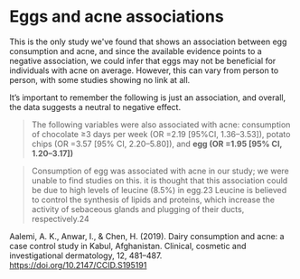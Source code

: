 # Eggs and acne associations

This is the only study we've found that shows an association between egg consumption and acne, and since the available evidence points to a negative association, we could infer that eggs may not be beneficial for individuals with acne on average. However, this can vary from person to person, with some studies showing no link at all. 

It’s important to remember the following is just an association, and overall, the data suggests a neutral to negative effect.

> The following variables were also associated with acne: consumption of chocolate ≥3 days per week (OR =2.19 [95%CI, 1.36–3.53]), potato chips (OR =3.57 [95% CI, 2.20–5.80]), and **egg (OR =1.95 [95% CI, 1.20–3.17])**

> Consumption of egg was associated with acne in our study; we were unable to find studies on this. it is thought that this association could be due to high levels of leucine (8.5%) in egg.23 Leucine is believed to control the synthesis of lipids and proteins, which increase the activity of sebaceous glands and plugging of their ducts, respectively.24

Aalemi, A. K., Anwar, I., & Chen, H. (2019). Dairy consumption and acne: a case control study in Kabul, Afghanistan. Clinical, cosmetic and investigational dermatology, 12, 481–487. https://doi.org/10.2147/CCID.S195191
